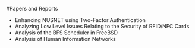 #Papers and Reports
- Enhancing NUSNET using Two-Factor Authentication
- Analyzing Low Level Issues Relating to the Security of RFID/NFC Cards
- Analysis of the BFS Scheduler in FreeBSD
- Analysis of Human Information Networks
